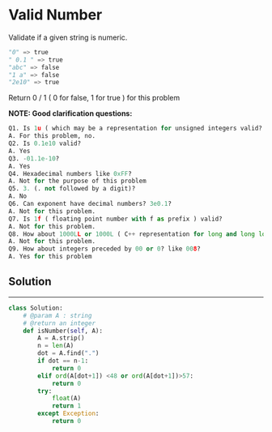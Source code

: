 <h1>Valid Number</h1>

<p>Validate if a given string is numeric.

```python
"0" => true
" 0.1 " => true
"abc" => false
"1 a" => false
"2e10" => true
```

Return 0 / 1 ( 0 for false, 1 for true ) for this problem

<b>NOTE: Good clarification questions:</b>

```python
Q1. Is 1u ( which may be a representation for unsigned integers valid?
A. For this problem, no.
Q2. Is 0.1e10 valid?
A. Yes
Q3. -01.1e-10?
A. Yes
Q4. Hexadecimal numbers like 0xFF?
A. Not for the purpose of this problem
Q5. 3. (. not followed by a digit)?
A. No
Q6. Can exponent have decimal numbers? 3e0.1?
A. Not for this problem.
Q7. Is 1f ( floating point number with f as prefix ) valid?
A. Not for this problem.
Q8. How about 1000LL or 1000L ( C++ representation for long and long long numbers )?
A. Not for this problem.
Q9. How about integers preceded by 00 or 0? like 008?
A. Yes for this problem
```
</p>
<h2>Solution</h2>

***

```python
class Solution:
    # @param A : string
    # @return an integer
    def isNumber(self, A):
        A = A.strip()
        n = len(A)
        dot = A.find(".")
        if dot == n-1:
            return 0
        elif ord(A[dot+1]) <48 or ord(A[dot+1])>57:
            return 0
        try:
            float(A)
            return 1
        except Exception:
            return 0
```